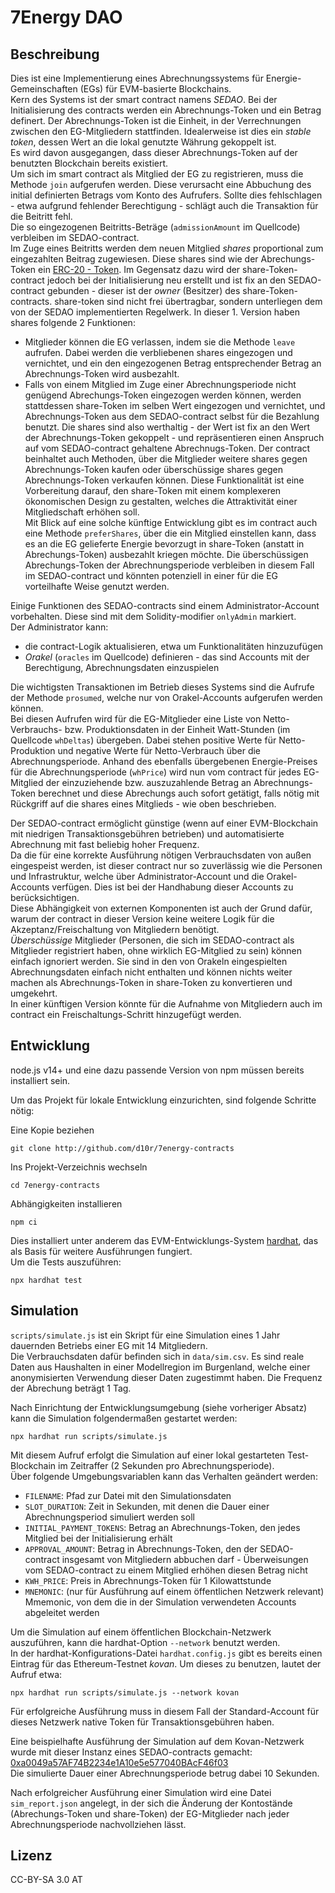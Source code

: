 # 7Energy DAO

## Beschreibung

Dies ist eine Implementierung eines Abrechnungssystems für Energie-Gemeinschaften (EGs) für EVM-basierte Blockchains.  
Kern des Systems ist der smart contract namens _SEDAO_. Bei der Initialisierung des contracts werden ein Abrechnungs-Token und ein Betrag definert.
Der Abrechnungs-Token ist die Einheit, in der Verrechnungen zwischen den EG-Mitgliedern stattfinden. Idealerweise ist dies ein _stable token_, dessen Wert an die lokal genutzte Währung gekoppelt ist.  
Es wird davon ausgegangen, dass dieser Abrechnungs-Token auf der benutzten Blockchain bereits existiert.  
Um sich im smart contract als Mitglied der EG zu registrieren, muss die Methode `join` aufgerufen werden. Diese verursacht eine Abbuchung des initial definierten Betrags vom Konto des Aufrufers. Sollte dies fehlschlagen - etwa aufgrund fehlender Berechtigung - schlägt auch die Transaktion für die Beitritt fehl.  
Die so eingezogenen Beitritts-Beträge (`admissionAmount` im Quellcode) verbleiben im SEDAO-contract.  
Im Zuge eines Beitritts werden dem neuen Mitglied _shares_ proportional zum eingezahlten Beitrag zugewiesen. Diese shares sind wie der Abrechungs-Token ein [ERC-20 - Token](https://eips.ethereum.org/EIPS/eip-20).
Im Gegensatz dazu wird der share-Token-contract jedoch bei der Initialisierung neu erstellt und ist fix an den SEDAO-contract gebunden - dieser ist der _owner_ (Besitzer) des share-Token-contracts.
share-token sind nicht frei übertragbar, sondern unterliegen dem von der SEDAO implementierten Regelwerk.
In dieser 1. Version haben shares folgende 2 Funktionen:
* Mitglieder können die EG verlassen, indem sie die Methode `leave` aufrufen. Dabei werden die verbliebenen shares eingezogen und vernichtet, und ein den eingezogenen Betrag entsprechender Betrag an Abrechnungs-Token wird ausbezahlt.
* Falls von einem Mitglied im Zuge einer Abrechnungsperiode nicht genügend Abrechungs-Token eingezogen werden können, werden stattdessen share-Token im selben Wert eingezogen und vernichtet, und Abrechnungs-Token aus dem SEDAO-contract selbst für die Bezahlung benutzt.
Die shares sind also werthaltig - der Wert ist fix an den Wert der Abrechnungs-Token gekoppelt - und repräsentieren einen Anspruch auf vom SEDAO-contract gehaltene Abrechnugs-Token.
Der contract beinhaltet auch Methoden, über die Mitglieder weitere shares gegen Abrechnungs-Token kaufen oder überschüssige shares gegen Abrechnungs-Token verkaufen können. Diese Funktionalität ist eine Vorbereitung darauf, den share-Token mit einem komplexeren ökonomischen Design zu gestalten, welches die Attraktivität einer Mitgliedschaft erhöhen soll.  
Mit Blick auf eine solche künftige Entwicklung gibt es im contract auch eine Methode `preferShares`, über die ein Mitglied einstellen kann, dass es an die EG gelieferte Energie bevorzugt in share-Token (anstatt in Abrechungs-Token) ausbezahlt kriegen möchte. Die überschüssigen Abrechungs-Token der Abrechnungsperiode verbleiben in diesem Fall im SEDAO-contract und könnten potenziell in einer für die EG vorteilhafte Weise genutzt werden.

Einige Funktionen des SEDAO-contracts sind einem Administrator-Account vorbehalten. Diese sind mit dem Solidity-modifier `onlyAdmin` markiert.  
Der Administrator kann:
* die contract-Logik aktualisieren, etwa um Funktionalitäten hinzuzufügen
* _Orakel_ (`oracles` im Quellcode) definieren - das sind Accounts mit der Berechtigung, Abrechnungsdaten einzuspielen

Die wichtigsten Transaktionen im Betrieb dieses Systems sind die Aufrufe der Methode `prosumed`, welche nur von Orakel-Accounts aufgerufen werden können.  
Bei diesen Aufrufen wird für die EG-Mitglieder eine Liste von Netto-Verbrauchs- bzw. Produktionsdaten in der Einheit Watt-Stunden (im Quellcode `whDeltas`) übergeben. Dabei stehen positive Werte für Netto-Produktion und negative Werte für Netto-Verbrauch über die Abrechnungsperiode. 
Anhand des ebenfalls übergebenen Energie-Preises für die Abrechnungsperiode (`whPrice`) wird nun vom contract für jedes EG-Mitglied der einzuziehende bzw. auszuzahlende Betrag an Abrechnungs-Token berechnet und diese Abrechungs auch sofort getätigt, falls nötig mit Rückgriff auf die shares eines Mitglieds - wie oben beschrieben.  


Der SEDAO-contract ermöglicht günstige (wenn auf einer EVM-Blockchain mit niedrigen Transaktionsgebühren betrieben) und automatisierte Abrechnung mit fast beliebig hoher Frequenz.  
Da die für eine korrekte Ausführung nötigen Verbrauchsdaten von außen eingespeist werden, ist dieser contract nur so zuverlässig wie die Personen und Infrastruktur, welche über Administrator-Account und die Orakel-Accounts verfügen. Dies ist bei der Handhabung dieser Accounts zu berücksichtigen.  
Diese Abhängigkeit von externen Komponenten ist auch der Grund dafür, warum der contract in dieser Version keine weitere Logik für die Akzeptanz/Freischaltung von Mitgliedern benötigt.  
_Überschüssige_ Mitglieder (Personen, die sich im SEDAO-contract als Mitglieder registriert haben, ohne wirklich EG-Mitglied zu sein) können einfach ignoriert werden. Sie sind in den von Orakeln eingespielten Abrechnungsdaten einfach nicht enthalten und können nichts weiter machen als Abrechnungs-Token in share-Token zu konvertieren und umgekehrt.  
In einer künftigen Version könnte für die Aufnahme von Mitgliedern auch im contract ein Freischaltungs-Schritt hinzugefügt werden.

## Entwicklung

node.js v14+ und eine dazu passende Version von npm müssen bereits installiert sein.

Um das Projekt für lokale Entwicklung einzurichten, sind folgende Schritte nötig:

Eine Kopie beziehen
```
git clone http://github.com/d10r/7energy-contracts
```

Ins Projekt-Verzeichnis wechseln
```
cd 7energy-contracts
```

Abhängigkeiten installieren
```
npm ci
```

Dies installiert unter anderem das EVM-Entwicklungs-System [hardhat](https://hardhat.org), das als Basis für weitere Ausführungen fungiert.  
Um die Tests auszuführen:
```
npx hardhat test
```

## Simulation

`scripts/simulate.js` ist ein Skript für eine Simulation eines 1 Jahr dauernden Betriebs einer EG mit 14 Mitgliedern.  
Die Verbrauchsdaten dafür befinden sich in `data/sim.csv`. Es sind reale Daten aus Haushalten in einer Modellregion im Burgenland, welche einer anonymisierten Verwendung dieser Daten zugestimmt haben.
Die Frequenz der Abrechung beträgt 1 Tag.

Nach Einrichtung der Entwicklungsumgebung (siehe vorheriger Absatz) kann die Simulation folgendermaßen gestartet werden:
```
npx hardhat run scripts/simulate.js
```

Mit diesem Aufruf erfolgt die Simulation auf einer lokal gestarteten Test-Blockchain im Zeitraffer (2 Sekunden pro Abrechnungsperiode).  
Über folgende Umgebungsvariablen kann das Verhalten geändert werden:
* `FILENAME`: Pfad zur Datei mit den Simulationsdaten
* `SLOT_DURATION`: Zeit in Sekunden, mit denen die Dauer einer Abrechnungsperiod simuliert werden soll
* `INITIAL_PAYMENT_TOKENS`: Betrag an Abrechnungs-Token, den jedes Mitglied bei der Initialisierung erhält
* `APPROVAL_AMOUNT`: Betrag in Abrechnungs-Token, den der SEDAO-contract insgesamt von Mitgliedern abbuchen darf - Überweisungen vom SEDAO-contract zu einem Mitglied erhöhen diesen Betrag nicht
* `KWH_PRICE`: Preis in Abrechnungs-Token für 1 Kilowattstunde
* `MNEMONIC`: (nur für Ausführung auf einem öffentlichen Netzwerk relevant) Mmemonic, von dem die in der Simulation verwendeten Accounts abgeleitet werden

Um die Simulation auf einem öffentlichen Blockchain-Netzwerk auszuführen, kann die hardhat-Option `--network` benutzt werden.  
In der hardhat-Konfigurations-Datei `hardhat.config.js` gibt es bereits einen Eintrag für das Ethereum-Testnet _kovan_. Um dieses zu benutzen, lautet der Aufruf etwa:
```
npx hardhat run scripts/simulate.js --network kovan
```

Für erfolgreiche Ausführung muss in diesem Fall der Standard-Account für dieses Netzwerk native Token für Transaktionsgebühren haben.

Eine beispielhafte Ausführung der Simulation auf dem Kovan-Netzwerk wurde mit dieser Instanz eines SEDAO-contracts gemacht: [0xa0049a57AF74B2234e1A10e5e577040BAcF46f03](https://kovan.etherscan.io/address/0xa0049a57AF74B2234e1A10e5e577040BAcF46f03)  
Die simulierte Dauer einer Abrechnungsperiode betrug dabei 10 Sekunden.

Nach erfolgreicher Ausführung einer Simulation wird eine Datei `sim_report.json` angelegt, in der sich die Änderung der Kontostände (Abrechungs-Token und share-Token) der EG-Mitglieder nach jeder Abrechnungsperiode nachvollziehen lässt.

## Lizenz

CC-BY-SA 3.0 AT
